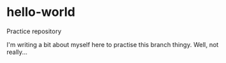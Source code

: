 # hello-world
Practice repository

I'm writing a bit about myself here to practise this branch thingy. Well, not really...
